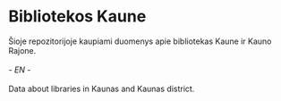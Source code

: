 # Bibliotekos Kaune
Šioje repozitorijoje kaupiami duomenys apie bibliotekas Kaune ir Kauno Rajone.
<br><br>
<em>- EN - </em>
<br><br>
Data about libraries in Kaunas and Kaunas district.
